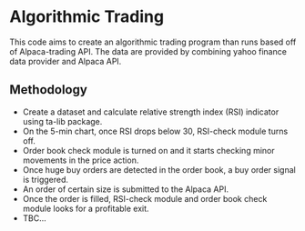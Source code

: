 # Algorithmic Trading

This code aims to create an algorithmic trading program than runs based off of Alpaca-trading API.
The data are provided by combining yahoo finance data provider and Alpaca API.

## Methodology

- Create a dataset and calculate relative strength index (RSI) indicator using ta-lib package.
- On the 5-min chart, once RSI drops below 30, RSI-check module turns off.
- Order book check module is turned on and it starts checking minor movements in the price action.
- Once huge buy orders are detected in the order book, a buy order signal is triggered.
- An order of certain size is submitted to the Alpaca API.
- Once the order is filled, RSI-check module and order book check module looks for a profitable exit.
- TBC...

